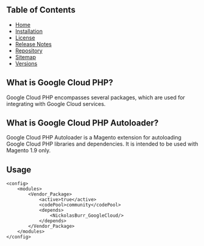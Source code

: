 ## Table of Contents

- [Home](https://docs.nickolasburr.com/magento/extensions/1.x/googlecloud/latest/)
- [Installation](https://docs.nickolasburr.com/magento/extensions/1.x/googlecloud/latest/installation/)
- [License](https://docs.nickolasburr.com/magento/extensions/1.x/googlecloud/LICENSE.txt)
- [Release Notes](https://docs.nickolasburr.com/magento/extensions/1.x/googlecloud/RELEASE_NOTES.txt)
- [Repository](https://github.com/nickolasburr/GoogleCloudPHPAutoloader)
- [Sitemap](https://docs.nickolasburr.com/magento/extensions/1.x/googlecloud/latest/sitemap.xml)
- [Versions](https://docs.nickolasburr.com/magento/extensions/1.x/googlecloud/)

## What is Google Cloud PHP?

Google Cloud PHP encompasses several packages, which are used for integrating with Google Cloud services.

## What is Google Cloud PHP Autoloader?

Google Cloud PHP Autoloader is a Magento extension for autoloading Google Cloud PHP libraries and dependencies.
It is intended to be used with Magento 1.9 only.

## Usage

```
<config>
    <modules>
        <Vendor_Package>
            <active>true</active>
            <codePool>community</codePool>
            <depends>
                <NickolasBurr_GoogleCloud/>
            </depends>
        </Vendor_Package>
    </modules>
</config>
```
